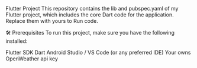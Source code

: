 Flutter Project
This repository contains the lib and pubspec.yaml of my Flutter project, which includes the core Dart code for the application. Replace them with yours to Run code.

🛠 Prerequisites
To run this project, make sure you have the following installed:

Flutter SDK
Dart
Android Studio / VS Code (or any preferred IDE)
Your owns OpenWeather api key
